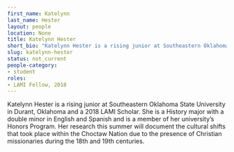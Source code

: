 ```yaml
---
first_name: Katelynn
last_name: Hester
layout: people
location: None
title: Katelynn Hester
short_bio: "Katelynn Hester is a rising junior at Southeastern Oklahoma State University in Durant, Oklahoma and a 2018 LAMI Scholar."
slug: katelynn-hester
status: not_current
people-category:
- student
roles:
- LAMI Fellow, 2018
---
```

Katelynn Hester is a rising junior at Southeastern Oklahoma State University in Durant, Oklahoma and a 2018 LAMI Scholar. She is a History major with a double minor in English and Spanish and is a member of her university’s Honors Program. Her research this summer will document the cultural shifts that took place within the Choctaw Nation due to the presence of Christian missionaries during the 18th and 19th centuries. 
